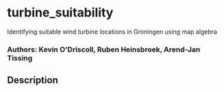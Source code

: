 # turbine_suitability
Identifying suitable wind turbine locations in Groningen using map algebra
### Authors: Kevin O'Driscoll, Ruben Heinsbroek, Arend-Jan Tissing

## Description
